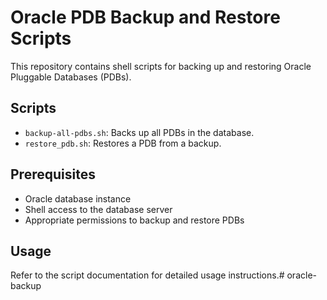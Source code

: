 # Oracle PDB Backup and Restore Scripts

This repository contains shell scripts for backing up and restoring Oracle Pluggable Databases (PDBs).

## Scripts

*   `backup-all-pdbs.sh`: Backs up all PDBs in the database.
*   `restore_pdb.sh`: Restores a PDB from a backup.

## Prerequisites

*   Oracle database instance
*   Shell access to the database server
*   Appropriate permissions to backup and restore PDBs

## Usage

Refer to the script documentation for detailed usage instructions.# oracle-backup
